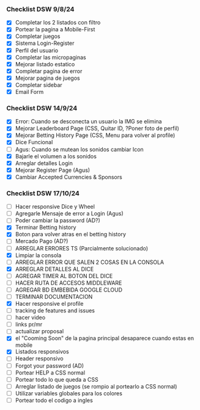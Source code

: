 ### Checklist DSW 9/8/24

- [X] Completar los 2 listados con filtro
- [x] Portear la pagina a Mobile-First
- [X] Completar juegos
- [x] Sistema Login-Register
- [X] Perfil del usuario
- [x] Completar las micropaginas
- [x] Mejorar listado estatico
- [x] Completar pagina de error
- [x] Mejorar pagina de juegos
- [x] Completar sidebar
- [x] Email Form

### Checklist DSW 14/9/24
- [x] Error: Cuando se desconecta un usuario la IMG se elimina
- [x] Mejorar Leaderboard Page (CSS, Quitar ID, ?Poner foto de perfil)
- [x] Mejorar Betting History Page (CSS, Menu para volver al profile)
- [x] Dice Funcional
- [ ] Agus: Cuando se mutean los sonidos cambiar Icon
- [x] Bajarle el volumen a los sonidos
- [x] Arreglar detalles Login
- [x] Mejorar Register Page (Agus)
- [x] Cambiar Accepted Currencies & Sponsors

### Checklist DSW 17/10/24
- [ ] Hacer responsive Dice y Wheel
- [ ] Agregarle Mensaje de error a Login (Agus)
- [ ] Poder cambiar la password (AD?)
- [X] Terminar Betting history
- [x] Boton para volver atras en el betting history
- [ ] Mercado Pago (AD?)
- [ ] ARREGLAR ERRORES TS (Parcialmente solucionado)
- [X] Limpiar la consola 
- [ ] ARREGLAR ERROR QUE SALEN 2 COSAS EN LA CONSOLA
- [X] ARREGLAR DETALLES AL DICE
- [ ] AGREGAR TIMER AL BOTON DEL DICE
- [ ] HACER RUTA DE ACCESOS MIDDLEWARE
- [ ] AGREGAR BD EMBEBIDA GOOGLE CLOUD
- [ ] TERMINAR DOCUMENTACION
- [X] Hacer responsive el profile
- [ ] tracking de features and issues
- [ ] hacer video
- [ ] links pr/mr
- [ ] actualizar proposal
- [x] el "Cooming Soon" de la pagina principal desaparece cuando estas en mobile
- [X] Listados responsivos
- [ ] Header responsivo
- [ ] Forgot your password (AD)
- [ ] Portear HELP a CSS normal
- [ ] Portear todo lo que queda a CSS
- [ ] Arreglar listado de juegos (se rompio al portearlo a CSS normal)
- [ ] Utilizar variables globales para los colores
- [ ] Portear todo el codigo a ingles
